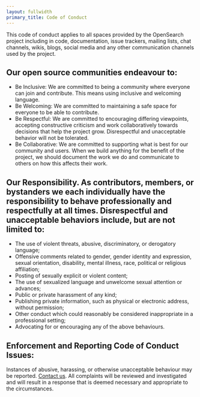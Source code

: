 ```yaml
---
layout: fullwidth
primary_title: Code of Conduct
---
```


This code of conduct applies to all spaces provided by the OpenSearch project including in code, documentation, issue trackers, mailing lists, chat channels, wikis, blogs, social media and any other communication channels used by the project.


## Our open source communities endeavour to:

* Be Inclusive: We are committed to being a community where everyone can join and contribute. This means using inclusive and welcoming language.
* Be Welcoming: We are committed to maintaining a safe space for everyone to be able to contribute.
* Be Respectful: We are committed to encouraging differing viewpoints, accepting constructive criticism and work collaboratively towards decisions that help the project grow. Disrespectful and unacceptable behavior will not be tolerated.
* Be Collaborative: We are committed to supporting what is best for our community and users. When we build anything for the benefit of the project, we should document the work we do and communicate to others on how this affects their work.

## Our Responsibility. As contributors, members, or bystanders we each individually have the responsibility to behave professionally and respectfully at all times. Disrespectful and unacceptable behaviors include, but are not limited to:

* The use of violent threats, abusive, discriminatory, or derogatory language;
* Offensive comments related to gender, gender identity and expression, sexual orientation, disability, mental illness, race, political or religious affiliation;
* Posting of sexually explicit or violent content;
* The use of sexualized language and unwelcome sexual attention or advances;
* Public or private harassment of any kind;
* Publishing private information, such as physical or electronic address, without permission;
* Other conduct which could reasonably be considered inappropriate in a professional setting;
* Advocating for or encouraging any of the above behaviours.

## Enforcement and Reporting Code of Conduct Issues:

Instances of abusive, harassing, or otherwise unacceptable behaviour may be reported. [Contact us](mailto:opensource-codeofconduct@amazon.com). All complaints will be reviewed and investigated and will result in a response that is deemed necessary and appropriate to the circumstances.
